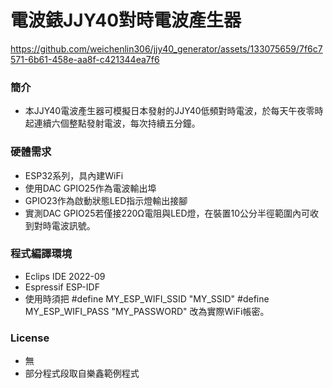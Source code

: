 # 電波錶JJY40對時電波產生器

https://github.com/weichenlin306/jjy40_generator/assets/133075659/7f6c7571-6b61-458e-aa8f-c421344ea7f6

### 簡介
- 本JJY40電波產生器可模擬日本發射的JJY40低頻對時電波，於每天午夜零時起連續六個整點發射電波，每次持續五分鐘。

### 硬體需求
- ESP32系列，具內建WiFi
- 使用DAC GPIO25作為電波輸出埠
- GPIO23作為啟動狀態LED指示燈輸出接腳
- 實測DAC GPIO25若僅接220Ω電阻與LED燈，在裝置10公分半徑範圍內可收到對時電波訊號。

### 程式編譯環境
- Eclips IDE 2022-09
- Espressif ESP-IDF
- 使用時須把
  #define MY_ESP_WIFI_SSID      "MY_SSID"
  #define MY_ESP_WIFI_PASS      "MY_PASSWORD"
  改為實際WiFi帳密。

### License
- 無
- 部分程式段取自樂鑫範例程式
